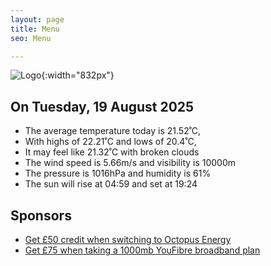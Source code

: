 ```yaml
---
layout: page
title: Menu
seo: Menu

---
```


![Logo](/images/logo.jpg){:width="832px"}

<!-- weather_marker starts -->
## On Tuesday, 19 August 2025

- The average temperature today is 21.52˚C,
- With highs of 22.21˚C and lows of 20.4˚C,
- It may feel like 21.32˚C with broken clouds
- The wind speed is 5.66m/s and visibility is 10000m
- The pressure is 1016hPa and humidity is 61%
- The sun will rise at 04:59 and set at 19:24

<!-- weather_marker ends -->

## Sponsors

- [Get £50 credit when switching to Octopus Energy](https://bit.ly/3oD1nnS)
- [Get £75 when taking a 1000mb YouFibre broadband plan](https://aklam.io/91zWhU?)
